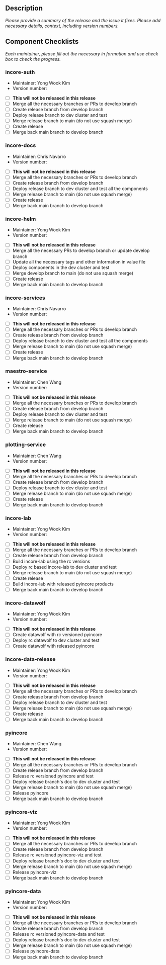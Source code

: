 ## Description
_Please provide a summary of the release and the issue it fixes. 
Please add necessary details, context, including version numbers._

## Component Checklists
_Each maintainer, please fill out the necessary in formation and use check box to check the progress._

### incore-auth
- Maintainer: Yong Wook Kim
- Version number:
- [ ] <strong>This will not be released in this release</strong>
- [ ] Merge all the necessary branches or PRs to develop branch
- [ ] Create release branch from develop branch
- [ ] Deploy release branch to dev cluster and test
- [ ] Merge release branch to main (do not use squash merge)
- [ ] Create release
- [ ] Merge back main branch to develop branch

### incore-docs
- Maintainer: Chris Navarro
- Version number:
- [ ] <strong>This will not be released in this release</strong>
- [ ] Merge all the necessary branches or PRs to develop branch
- [ ] Create release branch from develop branch
- [ ] Deploy release branch to dev cluster and test all the components
- [ ] Merge release branch to main (do not use squash merge)
- [ ] Create release
- [ ] Merge back main branch to develop branch

### incore-helm
- Maintainer: Yong Wook Kim
- Version number:
- [ ] <strong>This will not be released in this release</strong>
- [ ] Merge all the necessary PRs to develop branch or update develop branch
- [ ] Update all the necessary tags and other information in value file
- [ ] Deploy components in the dev cluster and test
- [ ] Merge develop branch to main (do not use squash merge)
- [ ] Create release
- [ ] Merge back main branch to develop branch

### incore-services
- Maintainer: Chris Navarro
- Version number:
- [ ] <strong>This will not be released in this release</strong>
- [ ] Merge all the necessary branches or PRs to develop branch
- [ ] Create release branch from develop branch
- [ ] Deploy release branch to dev cluster and test all the components
- [ ] Merge release branch to main (do not use squash merge)
- [ ] Create release
- [ ] Merge back main branch to develop branch

### maestro-service
- Maintainer: Chen Wang
- Version number:
- [ ] <strong>This will not be released in this release</strong>
- [ ] Merge all the necessary branches or PRs to develop branch
- [ ] Create release branch from develop branch
- [ ] Deploy release branch to dev cluster and test
- [ ] Merge release branch to main (do not use squash merge)
- [ ] Create release
- [ ] Merge back main branch to develop branch

### plotting-service
- Maintainer: Chen Wang
- Version number:
- [ ] <strong>This will not be released in this release</strong>
- [ ] Merge all the necessary branches or PRs to develop branch
- [ ] Create release branch from develop branch
- [ ] Deploy release branch to dev cluster and test
- [ ] Merge release branch to main (do not use squash merge)
- [ ] Create release
- [ ] Merge back main branch to develop branch

### incore-lab
- Maintainer: Yong Wook Kim
- Version number:
- [ ] <strong>This will not be released in this release</strong>
- [ ] Merge all the necessary branches or PRs to develop branch
- [ ] Create release branch from develop branch
- [ ] Build incore-lab using the rc versions
- [ ] Deploy rc based incore-lab to dev cluster and test
- [ ] Merge release branch to main (do not use squash merge) 
- [ ] Create release
- [ ] Build incore-lab with released pyincore products
- [ ] Merge back main branch to develop branch

### incore-datawolf
- Maintainer: Yong Wook Kim
- Version number:
- [ ] <strong>This will not be released in this release</strong>
- [ ] Create datawolf with rc versioned pyincore
- [ ] Deploy rc datawolf to dev cluster and test
- [ ] Create datawolf with released pyincore

### incore-data-release
- Maintainer: Yong Wook Kim
- Version number:
- [ ] <strong>This will not be released in this release</strong>
- [ ] Merge all the necessary branches or PRs to develop branch
- [ ] Create release branch from develop branch
- [ ] Deploy release branch to dev cluster and test
- [ ] Merge release branch to main (do not use squash merge)
- [ ] Create release
- [ ] Merge back main branch to develop branch

### pyincore
- Maintainer: Chen Wang
- Version number:
- [ ] <strong>This will not be released in this release</strong>
- [ ] Merge all the necessary branches or PRs to develop branch
- [ ] Create release branch from develop branch
- [ ] Release rc versioned pyincore and test
- [ ] Deploy release branch's doc to dev cluster and test
- [ ] Merge release branch to main (do not use squash merge) 
- [ ] Release pyincore
- [ ] Merge back main branch to develop branch

### pyincore-viz
- Maintainer: Yong Wook Kim
- Version number:
- [ ] <strong>This will not be released in this release</strong>
- [ ] Merge all the necessary branches or PRs to develop branch
- [ ] Create release branch from develop branch
- [ ] Release rc versioned pyincore-viz and test
- [ ] Deploy release branch's doc to dev cluster and test
- [ ] Merge release branch to main (do not use squash merge)
- [ ] Release pyincore-viz
- [ ] Merge back main branch to develop branch

### pyincore-data
- Maintainer: Yong Wook Kim
- Version number:
- [ ] <strong>This will not be released in this release</strong>
- [ ] Merge all the necessary branches or PRs to develop branch
- [ ] Create release branch from develop branch
- [ ] Release rc versioned pyincore-data and test
- [ ] Deploy release branch's doc to dev cluster and test
- [ ] Merge release branch to main (do not use squash merge) 
- [ ] Release pyincore-data
- [ ] Merge back main branch to develop branch
